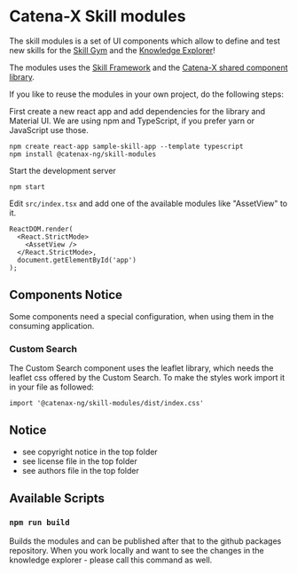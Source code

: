 # Catena-X Skill modules

The skill modules is a set of UI components which allow to define and test new skills for the [Skill Gym](../skill_gym) and the [Knowledge Explorer](../knowledge_explorer)!

The modules uses the [Skill Framework](../skill_framework) and the [Catena-X shared component library](https://www.npmjs.com/package/cx-portal-shared-components).

If you like to reuse the modules in your own project, do the following steps:

First create a new react app and add dependencies for the library and Material UI.
We are using npm and TypeScript, if you prefer yarn or JavaScript use those.

    npm create react-app sample-skill-app --template typescript
    npm install @catenax-ng/skill-modules

Start the development server

    npm start

Edit `src/index.tsx` and add one of the available modules like "AssetView" to it.

    ReactDOM.render(
      <React.StrictMode>
        <AssetView />
      </React.StrictMode>,
      document.getElementById('app')
    );

## Components Notice

Some components need a special configuration, when using them in the consuming application.

### Custom Search

The Custom Search component uses the leaflet library, which needs the leaflet css offered by the Custom Search. To make the styles work import it in your file as followed:

    import '@catenax-ng/skill-modules/dist/index.css'

## Notice

- see copyright notice in the top folder
- see license file in the top folder
- see authors file in the top folder

## Available Scripts

### `npm run build`

Builds the modules and can be published after that to the github packages repository.
When you work locally and want to see the changes in the knowledge explorer - please call this command as well.
